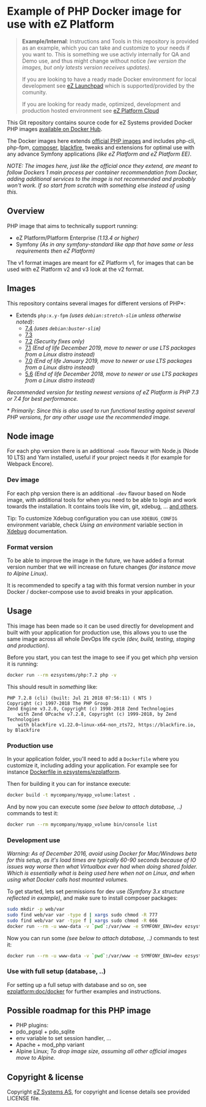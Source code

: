 # Example of PHP Docker image for use with eZ Platform

> **Example/Internal**: Instructions and Tools in this repository is provided as an example, which you can take and customize to your needs if you want to. This is something we use activly internally for QA and Demo use, and thus might change without notice _(we version the images, but only latests version receives updates)_.
>
> If you are looking to have a ready made Docker environment for local development see [eZ Launchpad](https://ezsystems.github.io/launchpad/) which is supported/provided by the comunity.
>
> If you are looking for ready made, optimized, development and production hosted environment see [eZ Platform Cloud](https://ez.no/Blog/We-Are-Launching-eZ-Platform-Cloud-Speeding-Up-Development-of-Your-Projects)


This Git repository contains source code for eZ Systems provided Docker PHP images [available on Docker Hub](https://hub.docker.com/r/ezsystems/php/).

The Docker images here extends [official PHP images](https://hub.docker.com/_/php/) and includes php-cli, php-fpm, [composer](https://getcomposer.org/), [blackfire](https://blackfire.io/), tweaks and extensions for optimal use with any advance Symfony applications *(like eZ Platform and eZ Platform EE)*.

_NOTE: The images here, just like the official once they extend, are meant to follow Dockers 1 main process per container recommendation from Docker, adding additional services to the image is not recommended and probably won't work. If so start from scratch with something else instead of using this._


## Overview

PHP image that aims to technically support running:
- eZ Platform/Platform Enterprise *(1.13.4 or higher)*
- Symfony *(As in any symfony-standard like app that have same or less requirements then eZ Platform)*

The v1 format images are meant for eZ Platform v1, for images that can be used with eZ Platform v2 and v3 look at the v2 format.

## Images

This repository contains several images for different versions of PHP\*:
- Extends `php:x.y-fpm` _(uses `debian:stretch-slim` unless otherwise noted)_:
    - [7.4](php/Dockerfile-7.4) *(uses `debian:buster-slim`)*
    - [7.3](php/Dockerfile-7.3)
    - [7.2](php/Dockerfile-7.2) *(Security fixes only)*
    - [7.1](php/Dockerfile-7.1) *(End of life December 2019, move to newer or use LTS packages from a Linux distro instead)*
    - [7.0](php/Dockerfile-7.0) *(End of life January 2019, move to newer or use LTS packages from a Linux distro instead)*
    - [5.6](php/Dockerfile-5.6) *(End of life December 2018, move to newer or use LTS packages from a Linux distro instead)*

_Recommended version for testing newest versions of eZ Platform is PHP 7.3 or 7.4 for best performance._

\* *Primarily: Since this is also used to run functional testing against several PHP versions, for any other usage use the recommended image.*

## Node image

For each php version there is an additional `-node` flavour with Node.js (Node 10 LTS) and Yarn installed, useful if your project needs it (for example for Webpack Encore).

### Dev image

For each php version there is an additional `-dev` flavour based on Node image, with additional tools for when you need to be able to login and work towards the installation. It contains tools like vim, git, xdebug, ... [and others](php/Dockerfile-dev).

Tip: To customize Xdebug configuration you can use `XDEBUG_CONFIG` environment variable, check *Using an environment* variable section in [Xdebug](https://xdebug.org/docs/remote) documentation.

### Format version

To be able to improve the image in the future, we have added a format version number that we will increase on future changes *(for instance move to Alpine Linux)*.

It is recommended to specify a tag with this format version number in your Docker / docker-compose use to avoid breaks in your application.


## Usage

This image has been made so it can be used directly for development and built with your application for production use, this
allows you to use the same image across all whole DevOps life cycle *(dev, build, testing, staging and production)*.

Before you start, you can test the image to see if you get which php version it is running:
```bash
docker run --rm ezsystems/php:7.2 php -v
```

This should result in *something* like:
```
PHP 7.2.8 (cli) (built: Jul 21 2018 07:56:11) ( NTS )
Copyright (c) 1997-2018 The PHP Group
Zend Engine v3.2.0, Copyright (c) 1998-2018 Zend Technologies
    with Zend OPcache v7.2.8, Copyright (c) 1999-2018, by Zend Technologies
    with blackfire v1.22.0~linux-x64-non_zts72, https://blackfire.io, by Blackfire
```

### Production use

In your application folder, you'll need to add a `Dockerfile` where you customize it, including adding your application.
For example see for instance [Dockerfile in ezsystems/ezplatform](https://github.com/ezsystems/ezplatform/blob/master/doc/docker/Dockerfile-app).


Then for building it you can for instance execute:
```bash
docker build -t mycompany/myapp_volume:latest .
```

And by now you can execute some *(see below to attach database, ..)* commands to test it:
```bash
docker run --rm mycompany/myapp_volume bin/console list
```

### Development use

*Warning: As of December 2016, avoid using Docker for Mac/Windows beta for this setup, as it's load times are typically 60-90 seconds because of IO issues way worse then what Virtualbox ever had when doing shared folder. Which is essentially what is being used here when not on Linux, and when using what Docker calls host mounted volumes.*

To get started, lets set permissions for dev use _(Symfony 3.x structure reflected in example)_, and make sure to install composer packages:
```bash
sudo mkdir -p web/var
sudo find web/var var -type d | xargs sudo chmod -R 777
sudo find web/var var -type f | xargs sudo chmod -R 666
docker run --rm -u www-data -v `pwd`:/var/www -e SYMFONY_ENV=dev ezsystems/php:7.2 composer install --no-progress --no-interaction --prefer-dist
```


Now you can run some *(see below to attach database, ..)* commands to test it:
```bash
docker run --rm -u www-data -v `pwd`:/var/www -e SYMFONY_ENV=dev ezsystems/php:7.2 bin/console list
```


### Use with full setup (database, ..)

For setting up a full setup with database and so on, see [ezplatform:doc/docker](https://github.com/ezsystems/ezplatform/tree/master/doc/docker) for further examples and instructions.


## Possible roadmap for this PHP image

- PHP plugins:
 - pdo_pgsql + pdo_sqlite
- env variable to set session handler, ...
- Apache + mod_php variant
- Alpine Linux; *To drop image size, assuming all other official images move to Alpine.*

## Copyright & license
Copyright [eZ Systems AS](http://ez.no/), for copyright and license details see provided LICENSE file.
